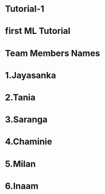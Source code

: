 # Tutorial-1
# first ML Tutorial
# Team Members Names
# 1.Jayasanka
# 2.Tania
# 3.Saranga
# 4.Chaminie
# 5.Milan
# 6.Inaam
